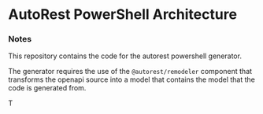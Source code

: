 # AutoRest PowerShell Architecture 

### Notes

This repository contains the code for the autorest powershell generator.

The generator requires the use of the `@autorest/remodeler` component that transforms the 
openapi source into a model that contains the model that the code is generated from.

T